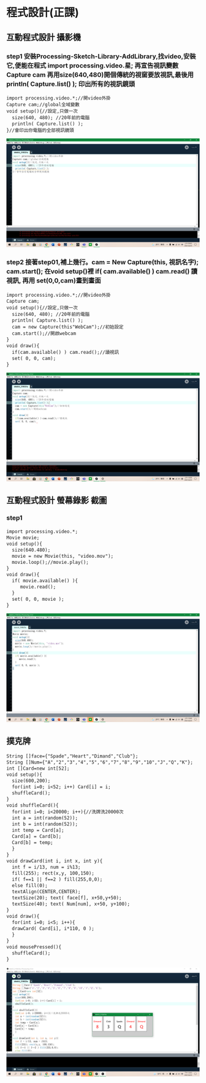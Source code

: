# 程式設計(正課)
## 互動程式設計 攝影機
### step1 安裝Processing-Sketch-Library-AddLibrary,找video,安裝它,便能在程式 import processing.video.星; 再宣告視訊變數 Capture cam 再用size(640,480)開個傳統的視窗要放視訊,最後用 println( Capture.list() ); 印出所有的視訊鏡頭
```
import processing.video.*;//開video外掛
Capture cam;//global全域變數
void setup(){//設定,只做一次
  size(640, 480); //20年前的電腦
  println( Capture.list() );
}//會印出你電腦的全部視訊鏡頭
```
![image](https://raw.githubusercontent.com/xytungg/2020cce/gh-pages/week18/week18-1.png)
### step2 接著step01,補上幾行。cam = New Capture(this, 視訊名字); cam.start(); 在void setup()裡 if( cam.available() )  cam.read() 讀視訊, 再用 set(0,0,cam)畫到畫面
```
import processing.video.*;//開video外掛
Capture cam;
void setup(){//設定,只做一次
  size(640, 480); //20年前的電腦
  println( Capture.list() );
  cam = new Capture(this"WebCam");//初始設定
  cam.start();//開啟webcam
}
void draw(){
  if(cam.available() ) cam.read();//讀視訊
  set( 0, 0, cam);
}
```
![image](https://raw.githubusercontent.com/xytungg/2020cce/gh-pages/week18/week18-2.png)
## 互動程式設計 螢幕錄影 截圖
### step1
```
import processing.video.*;
Movie movie;
void setup(){
  size(640.480); 
  movie = new Movie(this, "video.mov");
  movie.loop();//movie.play();
}
void draw(){
  if( movie.available() ){
     movie.read(); 
  }
  set( 0, 0, movie );
}

```
![image](https://raw.githubusercontent.com/xytungg/2020cce/gh-pages/week18/week18-3.png)
## 撲克牌
```
String []face={"Spade","Heart","Dimand","Club"};
String []Num={"A","2","3","4","5","6","7","8","9","10","J","Q","K"};
int []Card=new int[52];
void setup(){
  size(600,200);
  for(int i=0; i<52; i++) Card[i] = i;
  shuffleCard();
}
void shuffleCard(){
  for(int i=0; i<20000; i++){//洗牌洗20000次
  int a = int(random(52));
  int b = int(random(52));
  int temp = Card[a];
  Card[a] = Card[b];
  Card[b] = temp;
  }
}
void drawCard(int i, int x, int y){
  int f = i/13, num = i%13;
  fill(255); rect(x,y, 100,150);
  if( f==1 || f==2 ) fill(255,0,0);
  else fill(0);
  textAlign(CENTER,CENTER);
  textSize(20); text( face[f], x+50,y+50);
  textSize(40); text( Num[num], x+50, y+100);
}
void draw(){
  for(int i=0; i<5; i++){
  drawCard( Card[i], i*110, 0 );
  }
}
void mousePressed(){
  shuffleCard();
}
```
![image](https://raw.githubusercontent.com/xytungg/2020cce/gh-pages/week18/week18-4.png)
